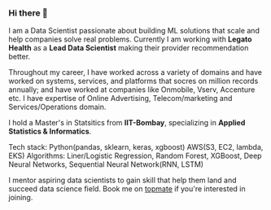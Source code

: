 ### Hi there 👋

<!--
**kuberiitb/kuberiitb** is a ✨ _special_ ✨ repository because its `README.md` (this file) appears on your GitHub profile.
-->

I am a Data Scientist passionate about building ML solutions that scale and help companies solve real problems. Currently I am working with **Legato Health** as a **Lead Data Scientist** making their provider recommendation better.

Throughout my career, I have worked across a variety of domains and have worked on systems, services, and platforms that socres on million records annually; and have worked at companies like Onmobile, Vserv, Accenture etc. I have expertise of Online Advertising, Telecom/marketing and Services/Operations domain.

I hold a Master's in Statsitics from **IIT-Bombay**, specializing in **Applied Statistics & Informatics**.

Tech stack:
Python(pandas, sklearn, keras, xgboost)
AWS(S3, EC2, lambda, EKS)
Algorithms: Liner/Logistic Regression, Random Forest, XGBoost, Deep Neural Networks, Sequential Neural Network(RNN, LSTM)

I mentor aspiring data scientists to gain skill that help them land and succeed data science field. Book me on [topmate](https://topmate.io/kuber) if you're interested in joining.
